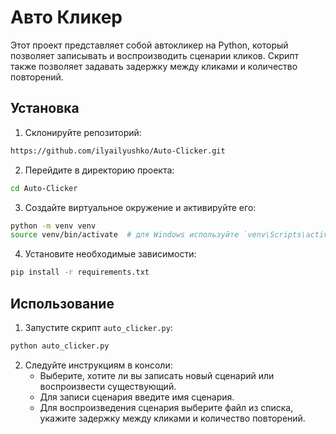 # Авто Кликер

Этот проект представляет собой автокликер на Python, который позволяет записывать и воспроизводить сценарии кликов. Скрипт также позволяет задавать задержку между кликами и количество повторений.

## Установка

1. Склонируйте репозиторий:
```bash
https://github.com/ilyailyushko/Auto-Clicker.git
```

2. Перейдите в директорию проекта:
```bash
cd Auto-Clicker
```

3. Создайте виртуальное окружение и активируйте его:
```bash
python -m venv venv
source venv/bin/activate  # для Windows используйте `venv\Scripts\activate`
```

4. Установите необходимые зависимости:
```bash
pip install -r requirements.txt
```

## Использование

1. Запустите скрипт `auto_clicker.py`:
```bash
python auto_clicker.py
```

2. Следуйте инструкциям в консоли:
    - Выберите, хотите ли вы записать новый сценарий или воспроизвести существующий.
    - Для записи сценария введите имя сценария.
    - Для воспроизведения сценария выберите файл из списка, укажите задержку между кликами и количество повторений.

